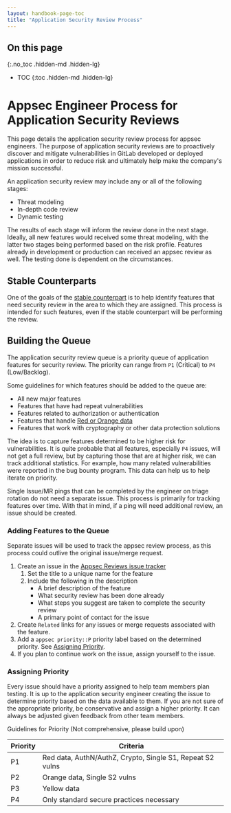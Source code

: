 ```yaml
---
layout: handbook-page-toc
title: "Application Security Review Process"
---
```


## On this page
{:.no_toc .hidden-md .hidden-lg}

- TOC
{:toc .hidden-md .hidden-lg}

# Appsec Engineer Process for Application Security Reviews

This page details the application security review process for appsec engineers. 
The purpose of application security reviews are to proactively discover and 
mitigate vulnerabilities in GitLab developed or deployed applications in order 
to reduce risk and ultimately help make the company's mission successful.

An application security review may include any or all of the following stages:
- Threat modeling
- In-depth code review
- Dynamic testing

The results of each stage will inform the review done in the next stage. 
Ideally, all new features would received some threat modeling, with 
the latter two stages being performed based on the risk profile. Features
already in development or production can received an appsec review as 
well. The testing done is dependent on the circumstances.

## Stable Counterparts

One of the goals of the [stable counterpart][3] is to help identify features that 
need security review in the area to which they are assigned. This process 
is intended for such features, even if the stable counterpart will be 
performing the review.

## Building the Queue

The application security review queue is a priority queue of application 
features for security review. The priority can range from `P1` (Critical) 
to `P4` (Low/Backlog). 

Some guidelines for which features should be added to the queue are: 
- All new major features
- Features that have had repeat vulnerabilities
- Features related to authorization or authentication
- Features that handle [Red or Orange data][1]
- Features that work with cryptography or other data protection solutions

The idea is to capture features determined to be higher risk for 
vulnerabilities. It is quite probable that all features, especially `P4`
issues, will not get a full review, but by capturing those that are at higher 
risk, we can track additional statistics. For example, how many related 
vulnerabilities were reported in the bug bounty program. This data can help us 
to help iterate on priority.

Single Issue/MR pings that can be completed by the engineer on triage rotation
do not need a separate issue. This process is primarily for tracking features
over time. With that in mind, if a ping will need additional review, an issue 
should be created.

### Adding Features to the Queue

Separate issues will be used to track the appsec review process, as this
process could outlive the original issue/merge request.

1. Create an issue in the [Appsec Reviews issue tracker][2] 
    1. Set the title to a unique name for the feature
    1. Include the following in the description
        - A brief description of the feature
        - What security review has been done already
        - What steps you suggest are taken to complete the security review
        - A primary point of contact for the issue
1. Create `Related` links for any issues or merge requests associated with 
the feature. 
1. Add a `appsec priority::P` priority label based on the determined priority. 
See [Assigning Priority](#assigning-priority).
1. If you plan to continue work on the issue, assign yourself to the issue.

### Assigning Priority

Every issue should have a priority assigned to help team members plan
testing. It is up to the application security engineer creating the issue to 
determine priority based on the data available to them. If you are not sure 
of the appropriate priority, be conservative and assign a higher priority. 
It can always be adjusted given feedback from other team members.

Guidelines for Priority (Not comprehensive, please build upon)

| Priority | Criteria |
|----------|----------|
| P1       | Red data, AuthN/AuthZ, Crypto, Single S1, Repeat S2 vulns |
| P2       | Orange data, Single S2 vulns |
| P3       | Yellow data |
| P4       | Only standard secure practices necessary |


[1]: https://docs.google.com/document/d/15eNKGA3zyZazsJMldqTBFbYMnVUSQSpU14lo22JMZQY/edit
[2]: https://gitlab.com/gitlab-com/gl-security/appsec/appsec-reviews/issues
[3]: https://about.gitlab.com/handbook/engineering/security/application-security/#stable-counterparts
